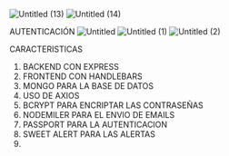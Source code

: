 
![Untitled (13)](https://github.com/Bismarxd/Plataforma-de-Empleo-para-Desarolladores/assets/68196095/bd5c8080-c886-4085-bde1-d4adfb70b32d)
![Untitled (14)](https://github.com/Bismarxd/Plataforma-de-Empleo-para-Desarolladores/assets/68196095/874ff5a3-11dc-42ea-b0ef-5f7ceeb2b491)

AUTENTICACIÓN
![Untitled](https://github.com/Bismarxd/Plataforma-de-Empleo-para-Desarolladores/assets/68196095/62feeaa6-d714-4885-afce-0a59e414ab9b)
![Untitled (1)](https://github.com/Bismarxd/Plataforma-de-Empleo-para-Desarolladores/assets/68196095/594f9cc3-fa6f-426b-8ac9-d33f69bdca80)
![Untitled (2)](https://github.com/Bismarxd/Plataforma-de-Empleo-para-Desarolladores/assets/68196095/c7d42ae0-bd7f-460b-8390-ced824dd6d04)

CARACTERISTICAS
1. BACKEND CON EXPRESS
2. FRONTEND CON HANDLEBARS
3. MONGO PARA LA BASE DE DATOS
4. USO DE AXIOS
5. BCRYPT PARA ENCRIPTAR LAS CONTRASEÑAS
6. NODEMILER PARA EL ENVIO DE EMAILS
7. PASSPORT PARA LA AUTENTICACION
8. SWEET ALERT PARA LAS ALERTAS
9. 
